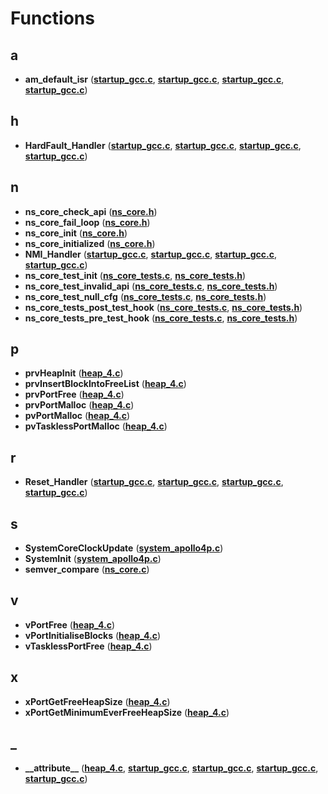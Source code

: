 
# Functions



## a

* **am\_default\_isr** ([**startup\_gcc.c**](apollo3_2gcc_2startup__gcc_8c.md), [**startup\_gcc.c**](apollo3p_2gcc_2startup__gcc_8c.md), [**startup\_gcc.c**](apollo4l_2gcc_2startup__gcc_8c.md), [**startup\_gcc.c**](apollo4p_2gcc_2startup__gcc_8c.md))


## h

* **HardFault\_Handler** ([**startup\_gcc.c**](apollo3_2gcc_2startup__gcc_8c.md), [**startup\_gcc.c**](apollo3p_2gcc_2startup__gcc_8c.md), [**startup\_gcc.c**](apollo4l_2gcc_2startup__gcc_8c.md), [**startup\_gcc.c**](apollo4p_2gcc_2startup__gcc_8c.md))


## n

* **ns\_core\_check\_api** ([**ns\_core.h**](ns__core_8h.md))
* **ns\_core\_fail\_loop** ([**ns\_core.h**](ns__core_8h.md))
* **ns\_core\_init** ([**ns\_core.h**](ns__core_8h.md))
* **ns\_core\_initialized** ([**ns\_core.h**](ns__core_8h.md))
* **NMI\_Handler** ([**startup\_gcc.c**](apollo3_2gcc_2startup__gcc_8c.md), [**startup\_gcc.c**](apollo3p_2gcc_2startup__gcc_8c.md), [**startup\_gcc.c**](apollo4l_2gcc_2startup__gcc_8c.md), [**startup\_gcc.c**](apollo4p_2gcc_2startup__gcc_8c.md))
* **ns\_core\_test\_init** ([**ns\_core\_tests.c**](ns__core__tests_8c.md), [**ns\_core\_tests.h**](ns__core__tests_8h.md))
* **ns\_core\_test\_invalid\_api** ([**ns\_core\_tests.c**](ns__core__tests_8c.md), [**ns\_core\_tests.h**](ns__core__tests_8h.md))
* **ns\_core\_test\_null\_cfg** ([**ns\_core\_tests.c**](ns__core__tests_8c.md), [**ns\_core\_tests.h**](ns__core__tests_8h.md))
* **ns\_core\_tests\_post\_test\_hook** ([**ns\_core\_tests.c**](ns__core__tests_8c.md), [**ns\_core\_tests.h**](ns__core__tests_8h.md))
* **ns\_core\_tests\_pre\_test\_hook** ([**ns\_core\_tests.c**](ns__core__tests_8c.md), [**ns\_core\_tests.h**](ns__core__tests_8h.md))


## p

* **prvHeapInit** ([**heap\_4.c**](heap__4_8c.md))
* **prvInsertBlockIntoFreeList** ([**heap\_4.c**](heap__4_8c.md))
* **prvPortFree** ([**heap\_4.c**](heap__4_8c.md))
* **prvPortMalloc** ([**heap\_4.c**](heap__4_8c.md))
* **pvPortMalloc** ([**heap\_4.c**](heap__4_8c.md))
* **pvTasklessPortMalloc** ([**heap\_4.c**](heap__4_8c.md))


## r

* **Reset\_Handler** ([**startup\_gcc.c**](apollo3_2gcc_2startup__gcc_8c.md), [**startup\_gcc.c**](apollo3p_2gcc_2startup__gcc_8c.md), [**startup\_gcc.c**](apollo4l_2gcc_2startup__gcc_8c.md), [**startup\_gcc.c**](apollo4p_2gcc_2startup__gcc_8c.md))


## s

* **SystemCoreClockUpdate** ([**system\_apollo4p.c**](system__apollo4p_8c.md))
* **SystemInit** ([**system\_apollo4p.c**](system__apollo4p_8c.md))
* **semver\_compare** ([**ns\_core.c**](ns__core_8c.md))


## v

* **vPortFree** ([**heap\_4.c**](heap__4_8c.md))
* **vPortInitialiseBlocks** ([**heap\_4.c**](heap__4_8c.md))
* **vTasklessPortFree** ([**heap\_4.c**](heap__4_8c.md))


## x

* **xPortGetFreeHeapSize** ([**heap\_4.c**](heap__4_8c.md))
* **xPortGetMinimumEverFreeHeapSize** ([**heap\_4.c**](heap__4_8c.md))


## _

* **\_\_attribute\_\_** ([**heap\_4.c**](heap__4_8c.md), [**startup\_gcc.c**](apollo3_2gcc_2startup__gcc_8c.md), [**startup\_gcc.c**](apollo3p_2gcc_2startup__gcc_8c.md), [**startup\_gcc.c**](apollo4l_2gcc_2startup__gcc_8c.md), [**startup\_gcc.c**](apollo4p_2gcc_2startup__gcc_8c.md))




